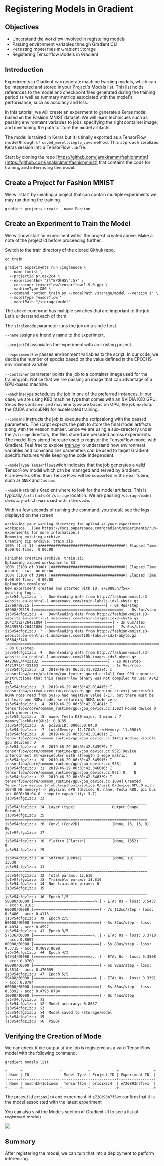 # Registering Models in Gradient

## **Objectives**

* Understand the workflow involved in registering models
* Passing environment variables through Gradient CLI
* Persisting model files in Gradient Storage
* Registering Tensorflow Models in Gradient 

## **Introduction**

Experiments in Gradient can generate machine learning models, which can be interpreted and stored in your Project's Models list. This list holds references to the model and checkpoint files generated during the training period as well as summary metrics associated with the model's performance, such as accuracy and loss.

In this tutorial, we will create an experiment to generate a Keras model based on the [Fashion MNIST dataset](https://www.kaggle.com/zalando-research/fashionmnist). We will learn techniques such as passing environment variables to jobs, specifying the right container image, and mentioning the path to store the model artifacts.

The model is trained in Keras but it is finally exported as a TensorFlow model through `tf.saved_model.simple_save`method. This approach seralizes Keras session into a TensorFlow `.pb` file.

Start by cloning the repo [https://github.com/janakiramm/fashionmnist](https://github.com/janakiramm/fashionmnist) that contains the code for training and inferencing the model.

## Create a Project for Fashion MNIST

We will start by creating a project that can contain multiple experiments we may run during the training.

```text
gradient projects create --name Fashion
```

## Create an Experiment to Train the Model 

We will now start an experiment within the project created above. Make a note of the project id before proceeding further.

Switch to the train directory of the cloned Github repo.

```text
cd train
```

```text
gradient experiments run singlenode \
  --name fmnist \
  --projectId prioax2c4 \
  --experimentEnv "{\"EPOCHS\":5}" \
  --container tensorflow/tensorflow:1.9.0-gpu \
  --machineType K80 \
  --command "python train.py --modelPath /storage/model --version 1" \
  --modelType Tensorflow \
  --modelPath "/storage/model"
```

The above command has multiple switches that are important to the job. Let’s understand each of them.

The `singlenode` parameter runs the job on a single host.

`--name` assigns a friendly name to the experiment.

`--projectId` associates the experiment with an existing project.

`--experimentEnv` passes environment variables to the script. In our code, we decide the number of epochs based on the value defined in the EPOCHS environment variable.

`--container` parameter points the job to a container image used for the training job. Notice that we are passing an image that can advantage of a GPU-based machine.

`--machineType` schedules the job in one of the preferred instances. In our case, we are using K80 machine type that comes with an NVIDIA K80 GPU. Since the container and machine type are based on GPU, the job exploits the CUDA and cuDNN for accelerated training.

`--command` instructs the job to execute the script along with the passed parameters. The script expects the path to store the final model artifacts along with the version number. Since we are using a sub-directory under the `/storage` directory, the files stored are persisted across experiments. The model files stored here are used to register the TensorFlow model with Gradient. Feel free to explore [train.py](https://github.com/janakiramm/fashionmnist/blob/master/train/train.py) to understand how environment variables and command line parameters can be used to target Gradient specific features while keeping the code independent.

`--modelType Tensorflow`switch indicates that the job generates a valid TensorFlow model which can be managed and served by Gradient. Frameworks other than TensorFlow will be supported in the near future, such as `ONNX` and `Custom`.

`--modelPath` tells Gradient where to look for the model artifacts. This is typically `/artifacts` or `/storage` location. We are passing `/storage/model` directory which was used within the code.

Within a few seconds of running the command, you should see the logs displayed on the screen.

```text
Archiving your working directory for upload as your experiment workspace...(See https://docs.paperspace.com/gradient/experiments/run-experiments for more information.)
Removing existing archive
Creating zip archive: train.zip
100% (1 of 1) |########################################| Elapsed Time: 0:00:00 Time:  0:00:00

Finished creating archive: train.zip
Uploading zipped workspace to S3
100% (3108 of 3108) |##################################| Elapsed Time: 0:00:00 ETA:  00:00:00
100% (3108 of 3108) |##################################| Elapsed Time: 0:00:00 Time:  0:00:00
Uploading completed
New experiment created and started with ID: e720893n7f5vx
Awaiting logs...
js3v54dfgz1zcu	1	Downloading data from http://fashion-mnist.s3-website.eu-central-1.amazonaws.com/train-labels-idx1-ubyte.gz
32768/29515 [=================================] - 0s 4us/step
40960/29515 [=========================================] - 0s 3us/step
js3v54dfgz1zcu	4	Downloading data from http://fashion-mnist.s3-website.eu-central-1.amazonaws.com/train-images-idx3-ubyte.gz
26427392/26421880 [==============================] - 2s 0us/step
26435584/26421880 [==============================] - 2s 0us/step
js3v54dfgz1zcu	7	Downloading data from http://fashion-mnist.s3-website.eu-central-1.amazonaws.com/t10k-labels-idx1-ubyte.gz
16384/5148 [===============================================================================================] - 0s 0us/step
js3v54dfgz1zcu	9	Downloading data from http://fashion-mnist.s3-website.eu-central-1.amazonaws.com/t10k-images-idx3-ubyte.gz
4423680/4422102 [==============================] - 1s 0us/step
4431872/4422102 [==============================] - 1s 0us/step
js3v54dfgz1zcu	12	2019-06-29 06:30:41.922354: I tensorflow/core/platform/cpu_feature_guard.cc:141] Your CPU supports instructions that this TensorFlow binary was not compiled to use: AVX2 FMA
js3v54dfgz1zcu	13	2019-06-29 06:30:42.014405: I tensorflow/stream_executor/cuda/cuda_gpu_executor.cc:897] successful NUMA node read from SysFS had negative value (-1), but there must be at least one NUMA node, so returning NUMA node zero
js3v54dfgz1zcu	14	2019-06-29 06:30:42.014841: I tensorflow/core/common_runtime/gpu/gpu_device.cc:1392] Found device 0 with properties:
js3v54dfgz1zcu	15	name: Tesla K80 major: 3 minor: 7 memoryClockRate(GHz): 0.8235
js3v54dfgz1zcu	16	pciBusID: 0000:00:04.0
js3v54dfgz1zcu	17	totalMemory: 11.17GiB freeMemory: 11.09GiB
js3v54dfgz1zcu	18	2019-06-29 06:30:42.014881: I tensorflow/core/common_runtime/gpu/gpu_device.cc:1471] Adding visible gpu devices: 0
js3v54dfgz1zcu	19	2019-06-29 06:30:42.345929: I tensorflow/core/common_runtime/gpu/gpu_device.cc:952] Device interconnect StreamExecutor with strength 1 edge matrix:
js3v54dfgz1zcu	20	2019-06-29 06:30:42.345995: I tensorflow/core/common_runtime/gpu/gpu_device.cc:958]      0
js3v54dfgz1zcu	21	2019-06-29 06:30:42.346006: I tensorflow/core/common_runtime/gpu/gpu_device.cc:971] 0:   N
js3v54dfgz1zcu	22	2019-06-29 06:30:42.346329: I tensorflow/core/common_runtime/gpu/gpu_device.cc:1084] Created TensorFlow device (/job:localhost/replica:0/task:0/device:GPU:0 with 10748 MB memory) -> physical GPU (device: 0, name: Tesla K80, pci bus id: 0000:00:04.0, compute capability: 3.7)
js3v54dfgz1zcu	23	_________________________________________________________________
js3v54dfgz1zcu	24	Layer (type)                 Output Shape              Param #
js3v54dfgz1zcu	25	=================================================================
js3v54dfgz1zcu	26	Conv1 (Conv2D)               (None, 13, 13, 8)         80
js3v54dfgz1zcu	27	_________________________________________________________________
js3v54dfgz1zcu	28	flatten (Flatten)            (None, 1352)              0
js3v54dfgz1zcu	29	_________________________________________________________________
js3v54dfgz1zcu	30	Softmax (Dense)              (None, 10)                13530
js3v54dfgz1zcu	31	=================================================================
js3v54dfgz1zcu	32	Total params: 13,610
js3v54dfgz1zcu	33	Trainable params: 13,610
js3v54dfgz1zcu	34	Non-trainable params: 0
js3v54dfgz1zcu	35	_________________________________________________________________
js3v54dfgz1zcu	36	Epoch 1/5
58080/60000 [============================>.] - ETA: 0s - loss: 0.5437 - acc: 0.8103
60000/60000 [==============================] - 7s 112us/step - loss: 0.5406 - acc: 0.8113
js3v54dfgz1zcu	39	Epoch 2/5
60000/60000 [==============================] - 5s 82us/step - loss: 0.4034 - acc: 0.8597
js3v54dfgz1zcu	41	Epoch 3/5
57536/60000 [===========================>..] - ETA: 0s - loss: 0.3718 - acc: 0.8697
60000/60000 [==============================] - 5s 88us/step - loss: 0.3715 - acc: 0.8698.8698
js3v54dfgz1zcu	44	Epoch 4/5
54944/60000 [==========================>...] - ETA: 0s - loss: 0.3508 - acc: 0.8760
60000/60000 [==============================] - 6s 92us/step - loss: 0.3514 - acc: 0.876059
js3v54dfgz1zcu	47	Epoch 5/5
59488/60000 [============================>.] - ETA: 0s - loss: 0.3391 - acc: 0.8794
60000/60000 [==============================] - 5s 85us/step - loss: 0.3392 - acc: 0.8795.8794
10000/10000 [==============================] - 0s 45us/step
js3v54dfgz1zcu	51
js3v54dfgz1zcu	52	Model accuracy: 0.8657
js3v54dfgz1zcu	53
js3v54dfgz1zcu	54	Model saved to /storage/model
js3v54dfgz1zcu	55
js3v54dfgz1zcu	56	PSEOF
```

## Verifying the Creation of Model

We can check if the output of the job is registered as a valid TensorFlow model with the following command.

```text
gradient models list
```

`+------+-----------------+------------+------------+----------------+   
| Name | ID              | Model Type | Project ID | Experiment ID  |   
+------+-----------------+------------+------------+----------------+   
| None | mosdnkkv1o1xuem | Tensorflow | prioax2c4  | e720893n7f5vx  |   
+------+-----------------+------------+------------+----------------+`

The project id `prioax2c4` and experiment id `e720893n7f5vx` confirm that it is the model associated with the latest experiment.

You can also visit the Models section of Gradient UI to see a list of registered models.

![](../.gitbook/assets/grad-model-0.jpg)

## Summary 

After registering the model, we can turn that into a deployment to perform inferencing.

